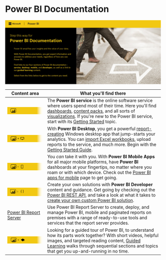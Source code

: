 ﻿<properties
   pageTitle="Power BI Documentation"
   description="Power BI Documentation"
   services="powerbi"
   documentationCenter=""
   authors="davidiseminger"
   manager="erikre"
   backup=""
   editor=""
   tags=""
   qualityFocus="no"
   qualityDate=""/>

<tags
   ms.service="powerbi"
   ms.devlang="NA"
   ms.topic="article"
   ms.tgt_pltfrm="NA"
   ms.workload="powerbi"
   ms.date="09/06/2017"
   ms.author="davidi"/>

# Power BI Documentation

![](media/powerbi-landing-page/pbi-landing_01.jpg)

| **Content area** | **What you'll find there** |
|---------|---------|
|[![](media/powerbi-landing-page/pbi-landing_02.jpg)](powerbi-service-get-started.md)| The **Power BI service** is the online software service where users spend most of their time. Here you'll find [dashboards](powerbi-service-dashboards.md), [content packs](powerbi-content-packs-services.md), and all sorts of [visualizations](powerbi-service-visualizations-for-reports.md). If you're new to the Power BI service, start with its [Getting Started](powerbi-service-get-started.md) topic. |
|[![](media/powerbi-landing-page/pbi-landing_03.jpg)](powerbi-desktop-getting-started.md)| With **Power BI Desktop**, you get a powerful [report-creating](powerbi-desktop-report-view.md) Windows desktop app that jump-starts your analytics. You can [import Excel workbooks](powerbi-desktop-import-excel-workbooks.md), upload reports to the service, and much more. Begin with the [Getting Started Guide](powerbi-desktop-getting-started.md).|
|[![](media/powerbi-landing-page/pbi-landing_04.jpg)](powerbi-power-bi-apps-for-mobile-devices.md)| You *can* take it with you. With **Power BI Mobile Apps** for all major mobile platforms, have **Power BI** dashboards at your fingertips, no matter where you roam or with which device. Check out the [Power BI apps for mobile](powerbi-power-bi-apps-for-mobile-devices.md) page to get going.  |
|[![](media/powerbi-landing-page/pbi-landing_05.jpg)](powerbi-developer-overview-of-power-bi-rest-api.md)| Create your own solutions with **Power BI Developer** content and guidance. Get going by checking out the [Power BI REST API](powerbi-developer-overview-of-power-bi-rest-api.md), and take a look at what it takes to [create your own custom Power BI solution](powerbi-developer-what-you-need-to-create-an-app.md).|
|[Power BI Report Server](report-server/reportserver-get-started.md)|Use Power BI Report Server to create, deploy, and manage Power BI, mobile and paginated reports on premises with a range of ready-to-use tools and services that the report server provides.|
|[![](media/powerbi-landing-page/pbi-landing_06.jpg)](https://powerbi.microsoft.com/guided-learning/)| Looking for a guided tour of Power BI, to understand how its parts work together? With short videos, helpful images, and targeted reading content, [Guided Learning](https://powerbi.microsoft.com/en-us/guided-learning/) walks through sequential sections and topics that get you up-and-running in no time.|
